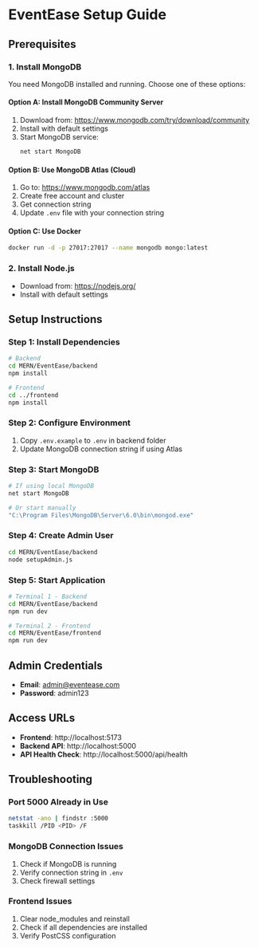 # EventEase Setup Guide

## Prerequisites

### 1. Install MongoDB
You need MongoDB installed and running. Choose one of these options:

#### Option A: Install MongoDB Community Server
1. Download from: https://www.mongodb.com/try/download/community
2. Install with default settings
3. Start MongoDB service:
   ```bash
   net start MongoDB
   ```

#### Option B: Use MongoDB Atlas (Cloud)
1. Go to: https://www.mongodb.com/atlas
2. Create free account and cluster
3. Get connection string
4. Update `.env` file with your connection string

#### Option C: Use Docker
```bash
docker run -d -p 27017:27017 --name mongodb mongo:latest
```

### 2. Install Node.js
- Download from: https://nodejs.org/
- Install with default settings

## Setup Instructions

### Step 1: Install Dependencies
```bash
# Backend
cd MERN/EventEase/backend
npm install

# Frontend
cd ../frontend
npm install
```

### Step 2: Configure Environment
1. Copy `.env.example` to `.env` in backend folder
2. Update MongoDB connection string if using Atlas

### Step 3: Start MongoDB
```bash
# If using local MongoDB
net start MongoDB

# Or start manually
"C:\Program Files\MongoDB\Server\6.0\bin\mongod.exe"
```

### Step 4: Create Admin User
```bash
cd MERN/EventEase/backend
node setupAdmin.js
```

### Step 5: Start Application
```bash
# Terminal 1 - Backend
cd MERN/EventEase/backend
npm run dev

# Terminal 2 - Frontend
cd MERN/EventEase/frontend
npm run dev
```

## Admin Credentials
- **Email**: admin@eventease.com
- **Password**: admin123

## Access URLs
- **Frontend**: http://localhost:5173
- **Backend API**: http://localhost:5000
- **API Health Check**: http://localhost:5000/api/health

## Troubleshooting

### Port 5000 Already in Use
```bash
netstat -ano | findstr :5000
taskkill /PID <PID> /F
```

### MongoDB Connection Issues
1. Check if MongoDB is running
2. Verify connection string in `.env`
3. Check firewall settings

### Frontend Issues
1. Clear node_modules and reinstall
2. Check if all dependencies are installed
3. Verify PostCSS configuration 